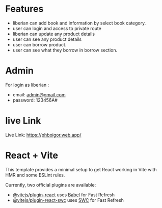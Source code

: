 # Features
 - liberian can add book and information by select book category.
 - user can login and access to private route
 - liberian can update any product details
 - user can see any product details
 - user can borrow product.
 - user can see what they borrow in borrow section.

# Admin 
 For login as liberian :

 - email: admin@gmail.com
 - password: 123456A#

 # live Link 

 Live Link: https://phboigor.web.app/   


# React + Vite

This template provides a minimal setup to get React working in Vite with HMR and some ESLint rules.

Currently, two official plugins are available:

- [@vitejs/plugin-react](https://github.com/vitejs/vite-plugin-react/blob/main/packages/plugin-react/README.md) uses [Babel](https://babeljs.io/) for Fast Refresh
- [@vitejs/plugin-react-swc](https://github.com/vitejs/vite-plugin-react-swc) uses [SWC](https://swc.rs/) for Fast Refresh
